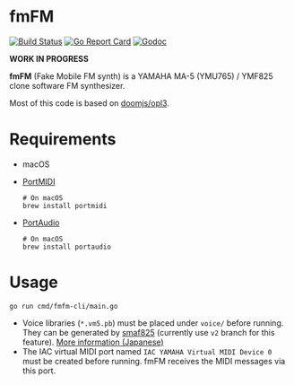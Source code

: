 # fmFM

[![Build Status](https://travis-ci.org/but80/fmfm.svg?branch=master)](https://travis-ci.org/but80/fmfm)
[![Go Report Card](https://goreportcard.com/badge/github.com/but80/fmfm)](https://goreportcard.com/report/github.com/but80/fmfm)
[![Godoc](https://godoc.org/github.com/but80/fmfm?status.svg)](http://godoc.org/github.com/but80/fmfm)

**WORK IN PROGRESS**

**fmFM** (Fake Mobile FM synth) is a YAMAHA MA-5 (YMU765) / YMF825 clone software FM synthesizer.

Most of this code is based on [doomjs/opl3](https://github.com/doomjs/opl3).

# Requirements

- macOS
- [PortMIDI](http://portmedia.sourceforge.net/portmidi/)

  ```
  # On macOS
  brew install portmidi
  ```
- [PortAudio](http://www.portaudio.com/)

  ```
  # On macOS
  brew install portaudio
  ```

# Usage

```
go run cmd/fmfm-cli/main.go
```

- Voice libraries (`*.vm5.pb`) must be placed under `voice/` before running. They can be generated by [smaf825](https://github.com/but80/smaf825/tree/v2) (currently use `v2` branch for this feature). [More information (Japanese)](https://github.com/but80/smaf825/tree/v2#ymf825%E7%94%A8%E3%83%88%E3%83%BC%E3%83%B3%E3%83%87%E3%83%BC%E3%82%BF%E3%81%AE%E6%8A%BD%E5%87%BA)
- The IAC virtual MIDI port named `IAC YAMAHA Virtual MIDI Device 0` must be created before running.
  fmFM receives the MIDI messages via this port.
